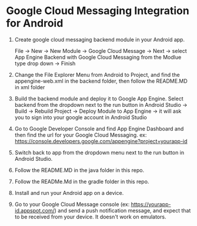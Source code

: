 # Google Cloud Messaging Integration for Android
1. Create google cloud messaging backend module in your Android app.

   File -> New -> New Module -> Google Cloud Message -> Next -> select App Engine Backend with Google Cloud Messaging from the Modlue type drop down -> Finish

2. Change the File Explorer Menu from Android to Project, and find the appengine-web.xml in the backend folder, then follow the README.MD in xml folder

3. Build the backend module and deploy it to Google App Engine.
   Select backend from the dropdown next to the run button in Android Studio -> Build -> Rebuild Project -> Deploy Module to App Engine -> it will ask you to sign into your google account in Android Studio

4. Go to Google Developer Console and find App Engine Dashboard and then find the url for your Google Cloud Messaging. ex: https://console.developers.google.com/appengine?project=yourapp-id

5. Switch back to app from the dropdown menu next to the run button in Android Studio.

6. Follow the README.MD in the java folder in this repo.

7. Follow the READMe.Md in the gradle folder in this repo.

8. Install and run your Android app on a device.

9. Go to your Google Cloud Message console (ex: https://yourapp-id.appspot.com/) and send a push notification message, and expect that to be received from your device. It doesn't work on emulators.